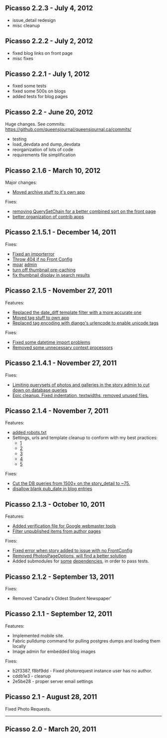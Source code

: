 Picasso 2.2.3 - July 4, 2012
---------------------------

* issue\_detail redesign
* misc cleanup

Picasso 2.2.2 - July 2, 2012
---------------------------

* fixed blog links on front page
* misc fixes

Picasso 2.2.1 - July 1, 2012
---------------------------

* fixed some tests
* fixed some 500s on blogs
* added tests for blog pages


Picasso 2.2 - June 20, 2012
---------------------------

Huge changes. See commits: https://github.com/queensjournal/queensjournal.ca/commits/

* testing
* load\_devdata and dump\_devdata
* reorganization of lots of code
* requirements file simplification

Picasso 2.1.6 - March 10, 2012
------------------------------

Major changes:
* [Moved archive stuff to it's own app](https://github.com/tylerball/queensjournal.ca/commit/9bc6dd1c74f259837eaa048721be710e61d38ad1)

Fixes:
* [removing QuerySetChain for a better combined sort on the front page](https://github.com/tylerball/queensjournal.ca/commit/acbf3ed4b5ad0151d79a220b93b7f8d1b6e8826e)
* [better organization ](https://github.com/tylerball/queensjournal.ca/commit/fd3e14921d760a70360f1a735a9497f97fdd5caa)[of contrib apps](https://github.com/tylerball/queensjournal.ca/commit/8044193a857fb49f4bf3f6657c8d9085884c4b0f)


Picasso 2.1.5.1 - December 14, 2011
-----------------------

Fixes:

* [Fixed an
  importerror](https://github.com/tylerball/queensjournal.ca/commit/6b8715cf8f716fd570d8a337384e2f679c62d8ca)
* [Throw 404 if no Front
  Config](https://github.com/tylerball/queensjournal.ca/commit/5dd0b85d995afd85440e6e1a571dea1fa0e82bb9)
* [moar](https://github.com/tylerball/queensjournal.ca/commit/ac86c208e03c8f7973f04b9ccc6c452025c66b9c)
  [admin](https://github.com/tylerball/queensjournal.ca/commit/4f68e2c1aa3a9c995d769649debfdb946bc5b4ea)
* [turn off thumbnail
  pre-caching](https://github.com/tylerball/queensjournal.ca/commit/340c629a29fe48d3823bcff2a64f6f74e3322e78)
* [fix thumbnail display in search
  results](https://github.com/tylerball/queensjournal.ca/commit/e3c27831dbcf386c7be9abeb17b782f0dbd47026)

Picasso 2.1.5 - November 27, 2011
------------------------

Features:

* [Replaced the date\_diff template filter with a more accurate
  one](https://github.com/tylerball/queensjournal.ca/commit/a00af8de4c02b0cde62190dee5f07a3a2e5a5b0a)
* [Moved tag stuff to own
  app](https://github.com/tylerball/queensjournal.ca/commit/d72033b70d6f024a8c067b4e408d7a8d7674e9e1)
* [Replaced tag encoding with django's urlencode to enable unicode
  tags](https://github.com/tylerball/queensjournal.ca/commit/3a3bff5ec9671ca2177aa8377d400bf5e4f0610e)

Fixes:

* [Fixed some datetime import
  problems](https://github.com/tylerball/queensjournal.ca/commit/4276cf6ddf392500de04373bb833db58afd06365)
* [Removed some unnecessary context
  processors](https://github.com/tylerball/queensjournal.ca/commit/1b16f4ab10f356289b823f38dcdb610976fc5356)

Picasso 2.1.4.1 - November 27, 2011
---------------------

Fixes:

* [Limiting querysets of photos and galleries in the story admin to cut down on database
  queries](https://github.com/tylerball/queensjournal.ca/commit/a8fa1ea0b9e8f1a34167ec5378d884b71a32fc96)
* [Epic cleanup. Fixed indentation, textwidths, removed unused
  files.](https://github.com/tylerball/queensjournal.ca/commit/9b0e780b637c61a6a41d1e7cf06255c32cfdb48f)

Picasso 2.1.4 - November 7, 2011
------------------------------

Features:

* [added robots.txt](https://github.com/tylerball/queensjournal.ca/commit/2a3a8743c66ff6b59e9c5cff5b9bd7a92e54f8df)
* Settings, urls and template cleanup to conform with my best practices:
    * [1](https://github.com/tylerball/queensjournal.ca/commit/72699d41779e1449ab9c281134a95bb8e704f5a4)
    * [2](https://github.com/tylerball/queensjournal.ca/commit/98476e6bf237f481d8139b09d9e4e48af86c1225)
    * [3](https://github.com/tylerball/queensjournal.ca/commit/9b33306f3b9deaa05d6880eb6be4150a5ad4ffa0)
    * [4](https://github.com/tylerball/queensjournal.ca/commit/cbc890bbac9ca273b1645aa27fb2d04b7fea3c1c)
    * [5](https://github.com/tylerball/queensjournal.ca/commit/f5ccf9da76690f8ec95cf5114bceb2c4cab3fbfd)

Fixes:

* [Cut the DB queries from 1500+ on the story\_detail to ~75.](https://github.com/tylerball/queensjournal.ca/commit/8b68ad156ca163165c07421392f37560986b0798)
* [disallow blank pub\_date in blog entries](https://github.com/tylerball/queensjournal.ca/commit/4026969efffcdeef9eaf712d03f77c09f7938d68)

Picasso 2.1.3 - October 10, 2011
--------------------------------

Features:

* [Added verification file for Google webmaster tools](https://github.com/tylerball/queensjournal.ca/commit/6e48c4947928a8ae79c058fc12cd7f91769ad4a6)
* [Filter unpublished items from author pages](https://github.com/tylerball/queensjournal.ca/commit/0761f1a1062d456764e362771b1d018dc960f776)

Fixes:

* [Fixed error when story added to issue with no FrontConfig](https://github.com/tylerball/queensjournal.ca/commit/b7f1085307f5bc2b824862f784bcc3fac3fb502e)
* [Removed PhotosPageOptions, will find a better solution](https://github.com/tylerball/queensjournal.ca/commit/e4135aa1aecf410d3817d352a3c241a2a3e38e90)
* Added submodules for [some](https://github.com/tylerball/queensjournal.ca/commit/e4135aa1aecf410d3817d352a3c241a2a3e38e90) [dependencies](https://github.com/tylerball/queensjournal.ca/commit/4077cfafe65534986c9340453f3887cbf3123841), in order to pass tests.

Picasso 2.1.2 - September 13, 2011
----------------------------------

Fixes:

* Removed 'Canada's Oldest Student Newspaper'

Picasso 2.1.1 - September 12, 2011
----------------------------------

Features:

* Implemented mobile site.
* Fabric pulldump command for pulling postgres dumps and loading them locally
* Image admin for embedded blog images

Fixes:

* b2f3387, f8bf9dd - Fixed photorequest instance user has no author.
* cddb1e3 - cleanup
* 2e5be28 - proper server email settings

Picasso 2.1 - August 28, 2011
-----------------------------

Fixed Photo Requests.

***

Picasso 2.0 - March 20, 2011
----------------------------
